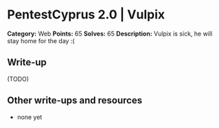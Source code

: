 # PentestCyprus 2.0 | Vulpix

**Category:** Web
**Points:** 65
**Solves:** 65
**Description:** 
Vulpix is sick, he will stay home for the day :(

## Write-up

(TODO)

## Other write-ups and resources

* none yet
